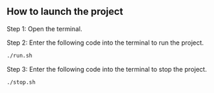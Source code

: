 ## How to launch the project

Step 1: Open the terminal.

Step 2: Enter the following code into the terminal to run the project.
```bash
./run.sh
```

Step 3: Enter the following code into the terminal to stop the project.
```bash
./stop.sh
```